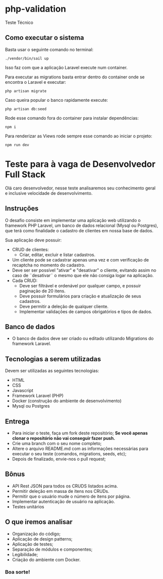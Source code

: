 # php-validation
Teste Técnico

## Como executar o sistema

Basta usar o seguinte comando no terminal:
```
./vendor/bin/sail up
```
Isso faz com que a aplicação Laravel execute num container.

Para executar as migrations basta entrar dentro do container onde se encontra o Laravel e executar:
```
php artisan migrate
```

Caso queira popular o banco rapidamente execute:
```
php artisan db:seed
```

Rode esse comando fora do container para instalar dependências:
```
npm i
```

Para renderizar as Views rode sempre esse comando ao iniciar o projeto:
```
npm run dev
```


# Teste para à vaga de Desenvolvedor Full Stack

Olá caro desenvolvedor, nesse teste analisaremos seu conhecimento geral e inclusive velocidade de desenvolvimento.

## Instruções

O desafio consiste em implementar uma aplicação web utilizando o framework PHP Laravel, um banco de dados relacional (Mysql ou Postgres), que terá como finalidade o cadastro de clientes em nossa base de dados.

Sua aplicação deve possuir:

- CRUD de clientes:
  - Criar, editar, excluir e listar cadastros.
- Um cliente pode se cadastrar apenas uma vez e com verificação de recaptcha no momento do cadastro.
- Deve ser ser possível "ativar" e "desativar" o cliente, evitando assim no caso de ¨desativar¨ o mesmo que ele não consiga logar na aplicação.
- Cada CRUD:
  - Deve ser filtrável e ordenável por qualquer campo, e possuir paginação de 20 itens.
  - Deve possuir formulários para criação e atualização de seus cadastros.
  - Deve permitir a deleção de qualquer cliente.
  - Implementar validações de campos obrigatórios e tipos de dados.

## Banco de dados

- O banco de dados deve ser criado ou editado utilizando Migrations do framework Laravel.

## Tecnologias a serem utilizadas

Devem ser utilizadas as seguintes tecnologias:

- HTML
- CSS
- Javascript
- Framework Laravel (PHP)
- Docker (construção do ambiente de desenvolvimento)
- Mysql ou Postgres

## Entrega

- Para iniciar o teste, faça um fork deste repositório; **Se você apenas clonar o repositório não vai conseguir fazer push.**
- Crie uma branch com o seu nome completo;
- Altere o arquivo README.md com as informações necessárias para executar o seu teste (comandos, migrations, seeds, etc);
- Depois de finalizado, envie-nos o pull request;

## Bônus

- API Rest JSON para todos os CRUDS listados acima.
- Permitir deleção em massa de itens nos CRUDs.
- Permitir que o usuário mude o número de itens por página.
- Implementar autenticação de usuário na aplicação.
- Testes unitários

## O que iremos analisar

- Organização do código;
- Aplicação de design patterns;
- Aplicação de testes;
- Separação de módulos e componentes;
- Legibilidade;
- Criação do ambiente com Docker.

### Boa sorte!
